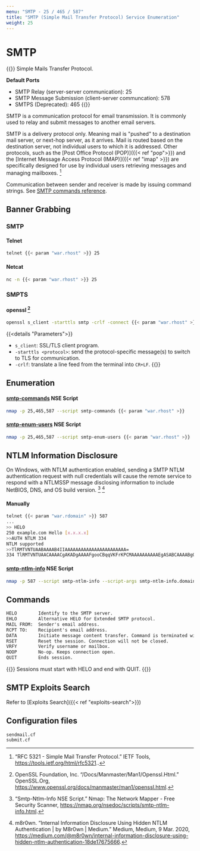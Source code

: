 ```yaml
---
menu: "SMTP - 25 / 465 / 587"
title: "SMTP (Simple Mail Transfer Protocol) Service Enumeration"
weight: 25
---
```

# SMTP

{{<hint info>}}
Simple Mails Transfer Protocol.

**Default Ports**
- SMTP Relay (server-server communication): 25
- SMTP Message Submission (client-server communcation): 578
- SMTPS (Deprecated): 465
{{</hint>}}

SMTP is a communication protocol
for email transmission.
It is commonly used to
relay and submit messages
to another email servers.

SMTP is a delivery protocol only.
Meaning mail is "pushed"
to a destination mail server,
or next-hop server,
as it arrives.
Mail is routed
based on the destination server,
not individual users
to which it is addressed.
Other protocols,
such as the [Post Office Protocol (POP)]({{< ref "pop">}})
and the [Internet Message Access Protocol (IMAP)]({{< ref "imap" >}})
are specifically designed for use by individual users
retrieving messages and managing mailboxes.
[^rfc-5321]

Communication between sender and receiver
is made by issuing command strings.
See [SMTP commands reference](https://tools.ietf.org/html/rfc5321#section-4.1).

## Banner Grabbing

### SMTP

#### Telnet
```sh
telnet {{< param "war.rhost" >}} 25
```

#### Netcat
```sh
nc -n {{< param "war.rhost" >}} 25
```

### SMPTS

#### openssl [^openssl]
```sh
openssl s_client -starttls smtp -crlf -connect {{< param "war.rhost" >}}:587
```
{{<details "Parameters">}}
- `s_client`:  SSL/TLS client program.
- `-starttls <protocol>`: send the protocol-specific message(s) to switch to TLS for communication.
- `-crlf`:  translate a line feed from the terminal into `CR+LF`.
{{</details>}}

## Enumeration

#### [smtp-commands](https://nmap.org/nsedoc/scripts/smtp-commands.html) NSE Script

```sh
nmap -p 25,465,587 --script smtp-commands {{< param "war.rhost" >}}
```

#### [smtp-enum-users](https://nmap.org/nsedoc/scripts/smtp-enum-users.html) NSE Script

```sh
nmap -p 25,465,587 --script smtp-enum-users {{< param "war.rhost" >}}
```

## NTLM Information Disclosure

On Windows,
with NTLM authentication enabled,
sending a SMTP NTLM authentication request
with null credentials
will cause the remote service
to respond with a NTLMSSP message
disclosing information to include
NetBIOS, DNS,
and OS build version.
[^nse-smtp-nltm-info]
[^ntlm-disclosure]

#### Manually

```sh
telnet {{< param "war.rdomain" >}} 587
...
>> HELO
250 example.com Hello [x.x.x.x]
>>AUTH NTLM 334
NTLM supported
>>TlRMTVNTUAABAAAAB4IIAAAAAAAAAAAAAAAAAAAAAAA=
334 TlRMTVNTUAACAAAACgAKADgAAAAFgooCBqqVKFrKPCMAAAAAAAAAAEgASABCAAAABgOAJQAAAA9JAEkAUwAwADEAAgAKAEkASQBTADAAMQABAAoASQBJAFMAMAAxAAQACgBJAEkAUwAwADEAAwAKAEkASQBTADAAMQAHAAgAHwMI0VPy1QEAAAAA
```

#### [smtp-ntlm-info](https://nmap.org/nsedoc/scripts/smtp-ntlm-info.html) NSE Script

```sh
nmap -p 587 --script smtp-ntlm-info --script-args smtp-ntlm-info.domain={{< param "war.rdomain" >}} {{< param "war.rhost" >}}
```

## Commands

```txt
HELO        Identify to the SMTP server.
EHLO        Alternative HELO for Extended SMTP protocol.
MAIL FROM:  Sender's email address.
RCPT TO:    Recipient's email address.
DATA        Initiate message content transfer. Command is terminated with a line containing only a .
RSET        Reset the session. Connection will not be closed.
VRFY        Verify username or mailbox.
NOOP        No-op. Keeps connection open.
QUIT        Ends session.
```

{{<note>}}
Sessions must start with HELO and end with QUIT.
{{</note>}}

## SMTP Exploits Search

Refer to [Exploits Search]({{< ref "exploits-search">}})

## Configuration files

```
sendmail.cf
submit.cf
```

[^rfc-5321]: “RFC 5321 - Simple Mail Transfer Protocol.” IETF Tools, https://tools.ietf.org/html/rfc5321..
[^openssl]: OpenSSL Foundation, Inc. “/Docs/Manmaster/Man1/Openssl.Html.” OpenSSL.Org, https://www.openssl.org/docs/manmaster/man1/openssl.html.
[^nse-smtp-nltm-info]: “Smtp-Ntlm-Info NSE Script.” Nmap: The Network Mapper - Free Security Scanner, https://nmap.org/nsedoc/scripts/smtp-ntlm-info.html.
[^ntlm-disclosure]: m8r0wn. “Internal Information Disclosure Using Hidden NTLM Authentication | by M8r0wn | Medium.” Medium, Medium, 9 Mar. 2020, https://medium.com/@m8r0wn/internal-information-disclosure-using-hidden-ntlm-authentication-18de17675666.
